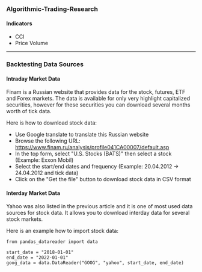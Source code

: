 ### Algorithmic-Trading-Research

#### Indicators
- CCI
- Price Volume

---

### Backtesting Data Sources

#### Intraday Market Data
Finam is a Russian website that provides data for the stock, futures, ETF and Forex markets. The data is available for only very highlight capitalized securities, however for these securities you can download several months worth of tick data.

Here is how to download stock data:

- Use Google translate to translate this Russian website
- Browse the following URL: https://www.finam.ru/analysis/profile041CA00007/default.asp
- In the top form, select "U.S. Stocks (BATS)" then select a stock (Example: Exxon Mobil)
- Select the start/end dates and frequency (Example: 20.04.2012 -> 24.04.2012 and tick data)
- Click on the "Get the file" button to download stock data in CSV format

#### Interday Market Data
Yahoo was also listed in the previous article and it is one of most used data sources for stock data.
It allows you to download interday data for several stock markets.

Here is an example how to import stock data:

```
from pandas_datareader import data

start_date = "2018-01-01"
end_date = "2022-01-01"
goog_data = data.DataReader("GOOG", "yahoo", start_date, end_date)
```
